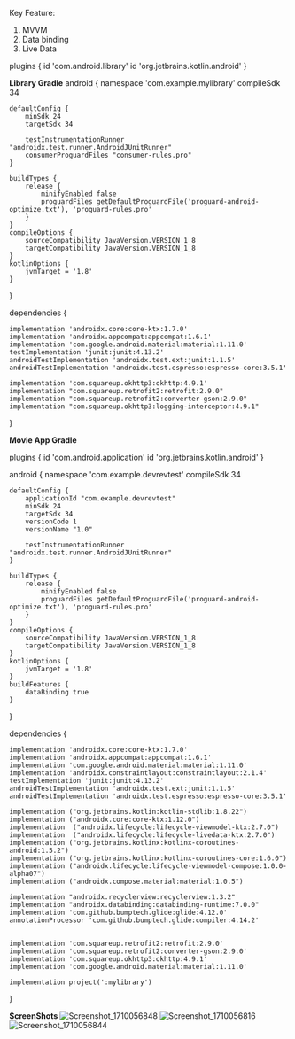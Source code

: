 Key Feature:
1. MVVM
2. Data binding
3. Live Data

plugins {
    id 'com.android.library'
    id 'org.jetbrains.kotlin.android'
}


 **Library Gradle**
android {
    namespace 'com.example.mylibrary'
    compileSdk 34

    defaultConfig {
        minSdk 24
        targetSdk 34

        testInstrumentationRunner "androidx.test.runner.AndroidJUnitRunner"
        consumerProguardFiles "consumer-rules.pro"
    }

    buildTypes {
        release {
            minifyEnabled false
            proguardFiles getDefaultProguardFile('proguard-android-optimize.txt'), 'proguard-rules.pro'
        }
    }
    compileOptions {
        sourceCompatibility JavaVersion.VERSION_1_8
        targetCompatibility JavaVersion.VERSION_1_8
    }
    kotlinOptions {
        jvmTarget = '1.8'
    }
}

dependencies {

    implementation 'androidx.core:core-ktx:1.7.0'
    implementation 'androidx.appcompat:appcompat:1.6.1'
    implementation 'com.google.android.material:material:1.11.0'
    testImplementation 'junit:junit:4.13.2'
    androidTestImplementation 'androidx.test.ext:junit:1.1.5'
    androidTestImplementation 'androidx.test.espresso:espresso-core:3.5.1'

    implementation 'com.squareup.okhttp3:okhttp:4.9.1'
    implementation "com.squareup.retrofit2:retrofit:2.9.0"
    implementation "com.squareup.retrofit2:converter-gson:2.9.0"
    implementation "com.squareup.okhttp3:logging-interceptor:4.9.1"

}


 **Movie App  Gradle**   


plugins {
    id 'com.android.application'
    id 'org.jetbrains.kotlin.android'
}

android {
    namespace 'com.example.devrevtest'
    compileSdk 34

    defaultConfig {
        applicationId "com.example.devrevtest"
        minSdk 24
        targetSdk 34
        versionCode 1
        versionName "1.0"

        testInstrumentationRunner "androidx.test.runner.AndroidJUnitRunner"
    }

    buildTypes {
        release {
            minifyEnabled false
            proguardFiles getDefaultProguardFile('proguard-android-optimize.txt'), 'proguard-rules.pro'
        }
    }
    compileOptions {
        sourceCompatibility JavaVersion.VERSION_1_8
        targetCompatibility JavaVersion.VERSION_1_8
    }
    kotlinOptions {
        jvmTarget = '1.8'
    }
    buildFeatures {
        dataBinding true
    }
}


   
dependencies {

    implementation 'androidx.core:core-ktx:1.7.0'
    implementation 'androidx.appcompat:appcompat:1.6.1'
    implementation 'com.google.android.material:material:1.11.0'
    implementation 'androidx.constraintlayout:constraintlayout:2.1.4'
    testImplementation 'junit:junit:4.13.2'
    androidTestImplementation 'androidx.test.ext:junit:1.1.5'
    androidTestImplementation 'androidx.test.espresso:espresso-core:3.5.1'

    implementation ("org.jetbrains.kotlin:kotlin-stdlib:1.8.22")
    implementation ("androidx.core:core-ktx:1.12.0")
    implementation  ("androidx.lifecycle:lifecycle-viewmodel-ktx:2.7.0")
    implementation  ("androidx.lifecycle:lifecycle-livedata-ktx:2.7.0")
    implementation ("org.jetbrains.kotlinx:kotlinx-coroutines-android:1.5.2")
    implementation ("org.jetbrains.kotlinx:kotlinx-coroutines-core:1.6.0")
    implementation ("androidx.lifecycle:lifecycle-viewmodel-compose:1.0.0-alpha07")
    implementation ("androidx.compose.material:material:1.0.5")

    implementation "androidx.recyclerview:recyclerview:1.3.2"
    implementation "androidx.databinding:databinding-runtime:7.0.0"
    implementation 'com.github.bumptech.glide:glide:4.12.0'
    annotationProcessor 'com.github.bumptech.glide:compiler:4.14.2'


    implementation 'com.squareup.retrofit2:retrofit:2.9.0'
    implementation 'com.squareup.retrofit2:converter-gson:2.9.0'
    implementation 'com.squareup.okhttp3:okhttp:4.9.1'
    implementation 'com.google.android.material:material:1.11.0'

    implementation project(':mylibrary')

}


**ScreenShots**
![Screenshot_1710056848](https://github.com/AnjaliSoni25/MovieApp/assets/31882434/1322d74a-88d2-4b75-ba00-90d270f73b31)
![Screenshot_1710056816](https://github.com/AnjaliSoni25/MovieApp/assets/31882434/8c48c8d3-fb6d-4b48-9779-3017cab93d59)
![Screenshot_1710056844](https://github.com/AnjaliSoni25/MovieApp/assets/31882434/342c862f-5c0a-40f8-9ffd-ffcda1c21bfc)




